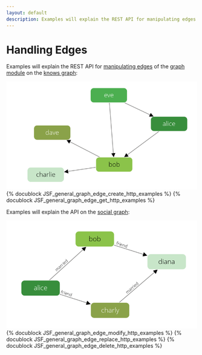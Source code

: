 ```yaml
---
layout: default
description: Examples will explain the REST API for manipulating edges of the graph module on the knows graph
---
```

Handling Edges
==============

Examples will explain the REST API for [manipulating edges](general-graphs-functions.html) of the [graph module](graphs.html) on the [knows graph](graphs.html#the-knows_graph):

![Social Example Graph](images/knows_graph.png)
{% docublock JSF_general_graph_edge_create_http_examples %}
{% docublock JSF_general_graph_edge_get_http_examples %}

Examples will explain the API on the [social graph](graphs.html#the-social-graph):

![Social Example Graph](images/social_graph.png)
{% docublock JSF_general_graph_edge_modify_http_examples %}
{% docublock JSF_general_graph_edge_replace_http_examples %}
{% docublock JSF_general_graph_edge_delete_http_examples %}
